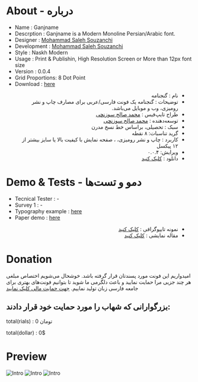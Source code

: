 # About - درباره

- Name : Ganjname 
- Descrption : Ganjname is a Modern Monoline Persian/Arabic font.
- Designer : [Mohammad Saleh Souzanchi](http://github.com/zoghal)
- Development : [Mohammad Saleh Souzanchi](http://github.com/zoghal)
- Style : Naskh Modern
- Usage : Print & Publishin, High Resolution Screen or More than 12px font size
- Version : 0.0.4
- Grid Proportions: 8 Dot Point
- Download : [here](https://github.com/font-store/ShahabFont/releases/latest)

<ul  dir="rtl">

<li>نام : گنجنامه</li>
<li>توضیحات : گنجنامه یک فونت فارسی/عربی برای مصارف چاپ  و نشر رومیزی، وب و موبایل می‌باشد.</li>
<li>طراح تایپ‌فیس : <a href="http://github.com/zoghal">محمد صالح سوزنچی</a></li>
<li>توسعه‌دهنده : <a href="http://github.com/zoghal">محمد صالح سوزنچی</a></li>
<li>سبک : تحصیلی، براساس خط نسخ مدرن </li>
<li>گرید تناسبات: ۸ نقطه  </li>
<li>کاربرد : چاپ و نشر رومیزی، ، صفحه نمایش با کیفیت بالا یا سایز بیشتر از ۱۲ پیکسل</li>
<li>ویرایش:  ۰.۰.۴</li>
<li>دانلود : <a href="https://github.com/font-store/font-GanjNameh/releases/latest">کلیک کنید</a></li>

</ul>





#  Demo & Tests - دمو و تست‌ها

- Tecnical Tester :  -
- Survey 1 : -
- Typography example : [here](http://libre.font-store.ir/font-GanjNameh/typography-persian.htm)
- Paper demo : [here](http://http://libre.font-store.ir/font-GanjNameh/paper-persian.htm)




<ul  dir="rtl">

<li>نمونه تایپوگرافی : <a href="http://libre.font-store.ir/font-GanjNameh/typography-persian.htm">کلیک کنید</a></li>
<li>مقاله نمایشی : <a href="http://libre.font-store.ir/font-GanjNameh/paper-persian.htm">کلیک کنید</a></li>
</ul>





# Donation
امیدواریم این فونت مورد پسندتان قرار گرفته باشد. خوشحال می‌شویم  اختصاص مبلغی هر چند جزیی مرا حمایت نمایید و باعث دلگرمی  ما شوید تا بتوانیم فونت‌های بهتری برای جامعه فارسی زبان تولید نماییم.
[جهت حمایت مالی کلیک نمایید](https://www.payping.ir/d/a5ou)


## بزرگوارانی که شهاب را مورد حمایت خود  قرار دادند:


total(rials) : 0 تومان

total(dollar) : 0$






# Preview
![Intro](http://libre.font-store.ir/font-GanjNameh/docs/1.png)
![Intro](http://libre.font-store.ir/font-GanjNameh/docs/2.png)
![Intro](http://libre.font-store.ir/font-GanjNameh/docs/3.png)




